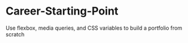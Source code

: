 # Career-Starting-Point
Use flexbox, media queries, and CSS variables to build a portfolio from scratch
